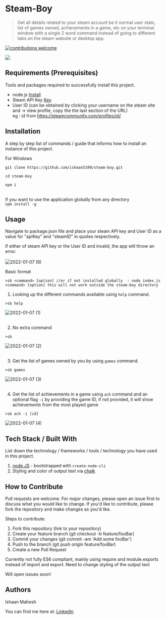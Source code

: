 # Steam-Boy
> Get all details related to your steam account be it normal user stats, list of games owned, achievements in a game, etc on your terminal window with a single 2 word command instead of going to different tabs on the steam website or desktop app. 

[![contributions welcome](https://img.shields.io/badge/contributions-welcome-brightgreen.svg?style=flat)](https://github.com/dwyl/esta/issues)


![](https://user-images.githubusercontent.com/78961353/148427834-7a4a3bcf-b285-4de2-9df1-39d9fc2daa38.gif)


## Requirements  (Prerequisites)
Tools and packages required to successfully install this project.
* node.js [Install](https://nodejs.org/en/)
* Steam API Key [Key](https://steamcommunity.com/dev/apikey)
* User ID (can be obtained by clicking your username on the steam site and -> view profile, copy the the last section of the URL) <br>eg : id from  https://steamcommunity.com/profiles/id/

## Installation
A step by step list of commands / guide that informs how to install an instance of this project. 

For Windows

`git clone https://github.com/ishaan5199/steam-boy.git`

`cd steam-boy`

`npm i`

<br>If you want to use the application globally from any directory<br>
`npm install -g`

## Usage
Navigate to package.json file and place your steam API key and User ID as a value for "apiKey" and "steamID" in quotes respectively.

If either of steam API key or the User ID and invalid, the app will throw an error.<br><br>
![2022-01-07 (6)](https://user-images.githubusercontent.com/78961353/148439930-cd7fc641-16c1-4ad5-8175-520ad1d160b4.png)


Basic format
```
>sb <command> [option] //or if not installed globally  : node index.js <command> [option] this will not work outside the steam-boy directory
```

1. Looking up the different commands available using `help` command.
```
>sb help
``` 
![2022-01-07 (1)](https://user-images.githubusercontent.com/78961353/148436993-5d332a9a-d752-4a5a-8cef-7b1eefc1ed29.png)<br><br>

2. No extra command
```
>sb
```
![2022-01-07 (2)](https://user-images.githubusercontent.com/78961353/148437179-dc518df5-61f5-4cf5-b8bf-8f95d676c0ca.png)<br><br>

3. Get the list of games owned by you by using `games` command.
```
>sb games
```
![2022-01-07 (3)](https://user-images.githubusercontent.com/78961353/148437692-21e9c4aa-40ad-415f-9d50-44b9585fbad0.png)<br><br>

4. Get the list of achievements in a game using `ach` command and an optional flag `-i` by providing the game ID, if not provided, it will show achievements from the most played game
```
>sb ach -i [id]
```
![2022-01-07 (4)](https://user-images.githubusercontent.com/78961353/148437996-97c4aabb-993f-45d0-8bdb-fedf1537b73f.png)

## Tech Stack / Built With
List down the technology / frameworks / tools / technology you have used in this project.
1. [node.JS](https://www.npmjs.com/package/create-node-cli) - bootstrapped with `create-node-cli`
2. Styling and color of output text via [chalk](https://www.npmjs.com/package/chalk)

## How to Contribute
Pull requests are welcome. For major changes, please open an issue first to discuss what you would like to change. If you'd like to contribute, please fork the repository and make changes as you'd like.

Steps to contribute:
1. Fork this repository (link to your repository)
2. Create your feature branch (git checkout -b feature/fooBar)
3. Commit your changes (git commit -am 'Add some fooBar')
4. Push to the branch (git push origin feature/fooBar)
5. Create a new Pull Request

Currently not fully ES6 compliant, mainly using require and module.exports instead of import and export.
Need to change styling of the output text

Will open issues soon!

## Authors
Ishaan Mahesh
 
 You can find me here at:
[LinkedIn](https://www.linkedin.com/in/ishaan-mahesh/)
